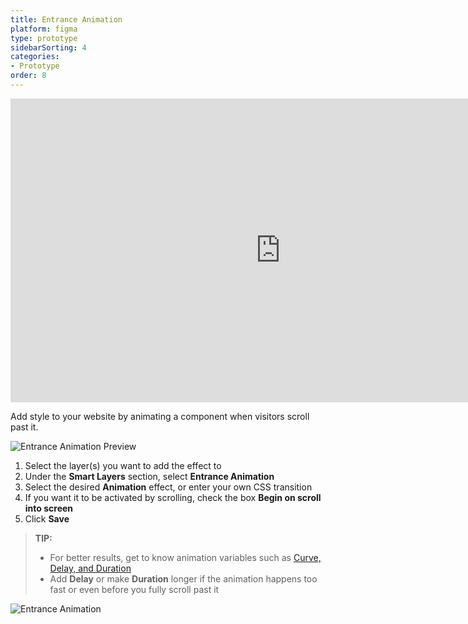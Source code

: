 ```yaml
---
title: Entrance Animation
platform: figma
type: prototype
sidebarSorting: 4
categories: 
- Prototype
order: 8
---
```

<iframe width="864" height="486" src="https://www.youtube.com/embed/GAlb8hK9ry4" frameborder="0" allow="accelerometer; autoplay; encrypted-media; gyroscope; picture-in-picture" allowfullscreen></iframe>

Add style to your website by animating a component  when visitors scroll past it.

![Entrance Animation Preview](https://p46.f4.n0.cdn.getcloudapp.com/items/ApuAkRqL/Figma-Prototype-entrance%202%20ez%20gif.gif?v=6e7e5cdd05188404ee23afa5881c0d00 "Entrance Animation Preview")


1. Select the layer(s) you want to add the effect to
2. Under the **Smart Layers** section, select **Entrance Animation**
3. Select the desired **Animation** effect, or enter your own CSS transition
4. If you want it to be activated by scrolling, check the box **Begin on scroll into screen**
5. Click **Save**


>**TIP:** 
> - For better results, get to know animation variables such as [Curve, Delay, and Duration](https://support.animaapp.com/launchpad/animation-easing-curve-explained)
> - Add **Delay** or make **Duration** longer if the animation happens too fast or even before you fully scroll past it

![Entrance Animation](https://p46.f4.n0.cdn.getcloudapp.com/items/2Nu5yEoG/Figma-Prototype-entrance%20ez%20gif.gif?v=7e73da9e0ed974ca036fb71611bf47a7)
